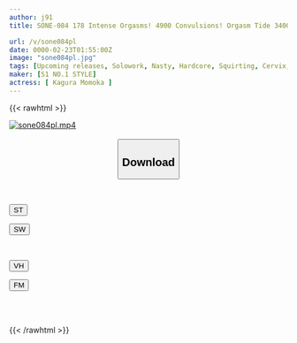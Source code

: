 ```yaml
---
author: j91
title: SONE-084 178 Intense Orgasms! 4900 Convulsions! Orgasm Tide 3400cc! Amazing Unbalanced Body With Kcup X Constriction Eros Awakening Large / Convulsions / Convulsions Special Momoka Kagura

url: /v/sone084pl
date: 0000-02-23T01:55:00Z
image: "sone084pl.jpg"
tags: [Upcoming releases, Solowork, Nasty, Hardcore, Squirting, Cervix, Ultra-Huge Tits, Acme · Orgasm	]
maker: [S1 NO.1 STYLE]
actress: [ Kagura Momoka ]
---
```



{{< rawhtml >}}

<div class="video" data-videoid="pending_link.html">
    <a href="javascript:;">
        <img src="/v/sone084pl/sone084pl.jpg" width="WIDTH" height="HEIGHT" alt="sone084pl.mp4" loading="lazy">
    </a>
</div>

<script type="text/javascript" src="https://j91.asia/asset/on-demand-pend.js"></script>

<br>
  <link rel="stylesheet" href="https://j91.asia/asset/bs5.css">
  
  <center>
  <button class="btn btn-primary" type="button" data-bs-toggle="collapse" data-bs-target=".multi-collapse" aria-expanded="false" aria-controls="multiCollapseExample1 multiCollapseExample2"><h2>Download</h2></button></center>
</p>
<div class="row">
  <div class="col">
    <div class="collapse multi-collapse" id="multiCollapseExample1">
      <div class="card card-body">
	      	      <br>
<div class="buttons">  
<p><a href="https://j91.asia/pending_link.html" target="_blank"><button class="btn-hover color-3"><i class="fa fa-download"></i> ST</button></a></p>
<p><a href="https://j91.asia/pending_link.html" target="_blank"><button class="btn-hover color-2"><i class="fa fa-download"></i> SW</button></a></p></div>
    </div>
  </div>
</div>
  <div class="col">
    <div class="collapse multi-collapse" id="multiCollapseExample2">
      <div class="card card-body">
	      <br>
<div class="buttons">
<p><a href="https://j91.asia/pending_link.html"><button class="btn-hover color-9"><i class="fa fa-download"></i> VH</button></a></p>
<p><a href="https://j91.asia/pending_link.html"><button class="btn-hover color-8"><i class="fa fa-download"></i> FM</button></a></p></div>
<br><br>
      </div>
    </div>
  </div>
</div>

{{< /rawhtml >}}
